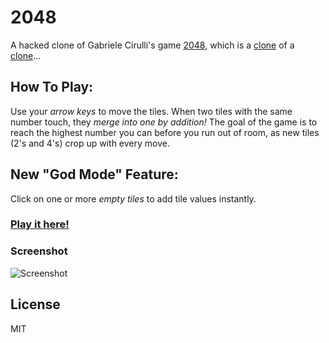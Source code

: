 # 2048
A hacked clone of Gabriele Cirulli's game [2048](https://github.com/gabrielecirulli/2048), which is a [clone](https://play.google.com/store/apps/details?id=com.veewo.a1024) of a [clone](http://saming.fr/p/2048/)...

## How To Play:
Use your *arrow keys* to move the tiles. When two tiles with the same number touch, they *merge into one by addition!*
The goal of the game is to reach the highest number you can before you run out of room, as new tiles (2's and 4's) crop up with every move.

## New "God Mode" Feature:
Click on one or more *empty tiles* to add tile values instantly.

### [Play it here!](https://game-2048-god-mode.herokuapp.com/)

### Screenshot
<img src="http://i68.tinypic.com/2unzk91.png" alt="Screenshot"/>

## License
MIT
